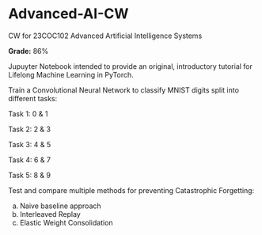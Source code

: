# Advanced-AI-CW
CW for 23COC102 Advanced Artificial Intelligence Systems

**Grade:** 86%

Jupuyter Notebook intended to provide an original, introductory tutorial for Lifelong Machine Learning in PyTorch. 


Train a Convolutional Neural Network to classify MNIST digits split into different tasks:

Task 1: 0 & 1

Task 2: 2 & 3

Task 3: 4 & 5

Task 4: 6 & 7

Task 5: 8 & 9


Test and compare multiple methods for preventing Catastrophic Forgetting:
<ol type="a">
  <li>Naive baseline approach</li>
  <li>Interleaved Replay</li>
  <li>Elastic Weight Consolidation</li>
</ol>

